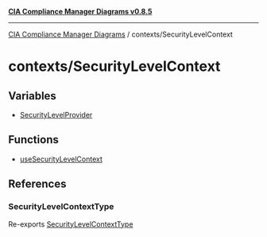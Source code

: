 [**CIA Compliance Manager Diagrams v0.8.5**](../../README.md)

***

[CIA Compliance Manager Diagrams](../../modules.md) / contexts/SecurityLevelContext

# contexts/SecurityLevelContext

## Variables

- [SecurityLevelProvider](variables/SecurityLevelProvider.md)

## Functions

- [useSecurityLevelContext](functions/useSecurityLevelContext.md)

## References

### SecurityLevelContextType

Re-exports [SecurityLevelContextType](../../typedoc-entry/interfaces/SecurityLevelContextType.md)

